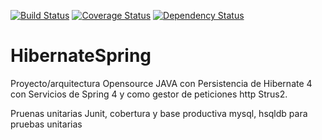 [![Build Status](https://travis-ci.org/sidlors/HibernateSpring.svg?branch=master)](https://travis-ci.org/sidlors/HibernateSpring)
[![Coverage Status](https://coveralls.io/repos/github/sidlors/HibernateSpring/badge.svg?branch=master)](https://coveralls.io/github/sidlors/HibernateSpring?branch=master)
[![Dependency Status](https://www.versioneye.com/user/projects/5774529f99ed29003b2812cc/badge.svg?style=flat-square)](https://www.versioneye.com/user/projects/5774529f99ed29003b2812cc)

# HibernateSpring
Proyecto/arquitectura Opensource JAVA con Persistencia de Hibernate 4 con Servicios de Spring 4 y como gestor de peticiones http Strus2.

Pruenas unitarias Junit, cobertura y base productiva mysql, hsqldb para pruebas unitarias
